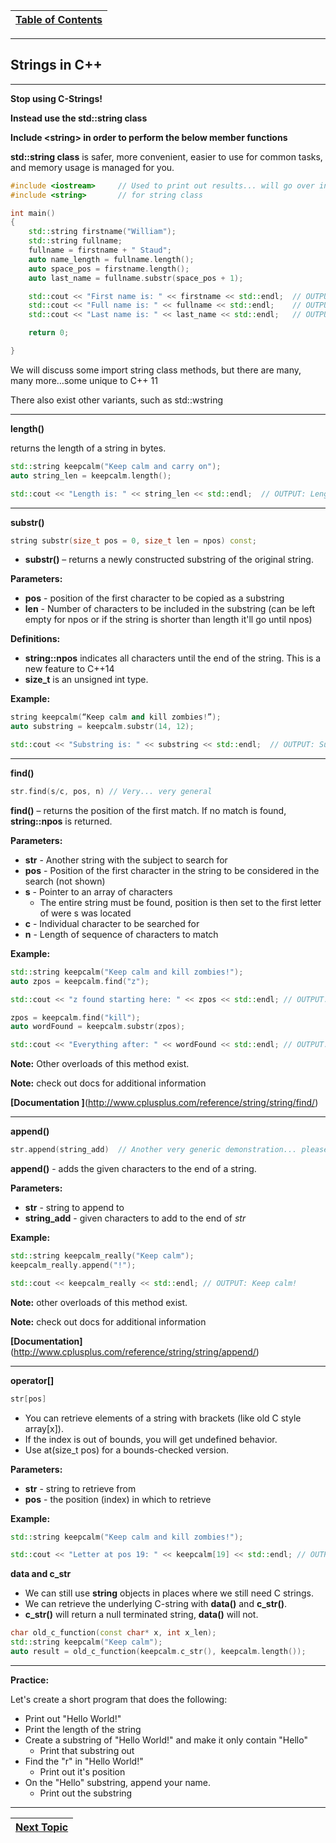 |[Table of Contents](/00-Table-of-Contents.md)|
|---|

---

## Strings in C++

---

**Stop using C-Strings!**

**Instead use the std::string class**

**Include &lt;string&gt; in order to perform the below member functions**

**std::string class** is safer, more convenient, easier to use for common tasks, and memory usage is managed for you.

```cpp
#include <iostream>     // Used to print out results... will go over in STL Streams
#include <string>       // for string class

int main()
{
    std::string firstname("William");
    std::string fullname;
    fullname = firstname + " Staud";
    auto name_length = fullname.length();
    auto space_pos = firstname.length();
    auto last_name = fullname.substr(space_pos + 1);

    std::cout << "First name is: " << firstname << std::endl;  // OUTPUT: First name is: William
    std::cout << "Full name is: " << fullname << std::endl;    // OUTPUT: Full name is: William Staud
    std::cout << "Last name is: " << last_name << std::endl;   // OUTPUT: Last name is: Staud

    return 0;

}
```

We will discuss some import string class methods, but there are many, many more…some unique to C++ 11

There also exist other variants, such as std::wstring

---

**length\(\)**

returns the length of a string in bytes.

```cpp
std::string keepcalm("Keep calm and carry on");
auto string_len = keepcalm.length();

std::cout << "Length is: " << string_len << std::endl;  // OUTPUT: Length is: 22
```

---

**substr\(\)**

```cpp
string substr(size_t pos = 0, size_t len = npos) const;
```

* **substr\(\)** – returns a newly constructed substring of the original string.

**Parameters:**

* **pos** - position of the first character to be copied as a substring
* **len** - Number of characters to be included in the substring \(can be left empty for npos or if the string is shorter than length it'll go until npos\)

**Definitions:**

* **string::npos** indicates all characters until the end of the string. This is a new feature to C++14
* **size\_t** is an unsigned int type.

**Example:**

```cpp
string keepcalm(“Keep calm and kill zombies!”);
auto substring = keepcalm.substr(14, 12);

std::cout << "Substring is: " << substring << std::endl;  // OUTPUT: Substring is: kill zombies
```

---

**find\(\)**

```cpp
str.find(s/c, pos, n) // Very... very general
```

**find\(\)** – returns the position of the first match. If no match is found, **string::npos** is returned.

**Parameters:**

* **str** - Another string with the subject to search for
* **pos** - Position of the first character in the string to be considered in the search \(not shown\)
* **s** - Pointer to an array of characters
  * The entire string must be found, position is then set to the first letter of were s was located
* **c** - Individual character to be searched for
* **n** - Length of sequence of characters to match

**Example:**

```cpp
std::string keepcalm("Keep calm and kill zombies!");
auto zpos = keepcalm.find("z");

std::cout << "z found starting here: " << zpos << std::endl; // OUTPUT: z found starting here: 19

zpos = keepcalm.find("kill");
auto wordFound = keepcalm.substr(zpos);

std::cout << "Everything after: " << wordFound << std::endl; // OUTPUT: Everything after: kill zombies!
```

**Note:** Other overloads of this method exist.

**Note:** check out docs for additional information

**[Documentation ]**(http://www.cplusplus.com/reference/string/string/find/)

---

**append\(\)**

```cpp
str.append(string_add)  // Another very generic demonstration... please look at docs
```

**append\(\)** - adds the given characters to the end of a string.

**Parameters:**

* **str** - string to append to
* **string\_add** - given characters to add to the end of *str*

**Example:**

```cpp
std::string keepcalm_really("Keep calm");
keepcalm_really.append("!");

std::cout << keepcalm_really << std::endl; // OUTPUT: Keep calm!
```

**Note:** other overloads of this method exist.

**Note:** check out docs for additional information

**[Documentation]**(http://www.cplusplus.com/reference/string/string/append/)

---

**operator\[\]**

```cpp
str[pos]
```

* You can retrieve elements of a string with brackets \(like old C style array\[x\]\).
* If the index is out of bounds, you will get undefined behavior.
* Use at\(size\_t pos\) for a bounds-checked version.

**Parameters:**

* **str** - string to retrieve from
* **pos** - the position \(index\) in which to retrieve

**Example:**

```cpp
std::string keepcalm("Keep calm and kill zombies!");

std::cout << "Letter at pos 19: " << keepcalm[19] << std::endl; // OUTPUT: Letter at pos 19: z
```

**data and c\_str**

* We can still use **string** objects in places where we still need C strings.
* We can retrieve the underlying C-string with **data\(\)** and **c\_str\(\)**.
* **c\_str\(\)** will return a null terminated string, **data\(\)** will not.

```cpp
char old_c_function(const char* x, int x_len);
std::string keepcalm("Keep calm");
auto result = old_c_function(keepcalm.c_str(), keepcalm.length());
```

---

**Practice:**

Let's create a short program that does the following: 

* Print out "Hello World!"
* Print the length of the string
* Create a substring of "Hello World!" and make it only contain "Hello"
    * Print that substring out
* Find the "r" in "Hello World!"
    * Print out it's position
* On the "Hello" substring, append your name.
    * Print out the substring

---

|[Next Topic](/ch02_Cpp_STL/2.03_templates.md)|
|---|
